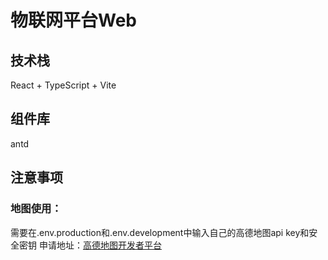 # 物联网平台Web
## 技术栈
React + TypeScript + Vite
## 组件库
antd
## 注意事项
### 地图使用：
需要在.env.production和.env.development中输入自己的高德地图api key和安全密钥
申请地址：[高德地图开发者平台](https://console.amap.com)
